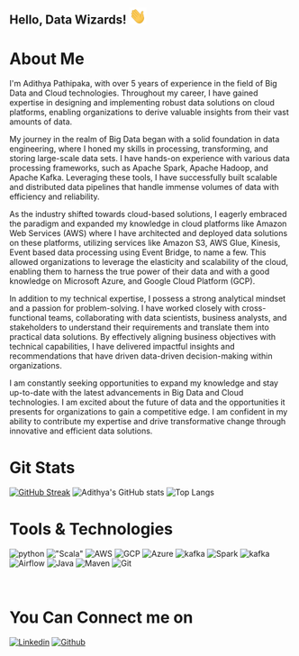 <h2>Hello, Data Wizards! <img src="https://raw.githubusercontent.com/ABSphreak/ABSphreak/master/gifs/Hi.gif" width="30"></h2>
 <p align='center'>


# About Me
I'm Adithya Pathipaka, with over 5 years of experience in the field of Big Data and Cloud technologies. Throughout my career, I have gained expertise in designing and implementing robust data solutions on cloud platforms, enabling organizations to derive valuable insights from their vast amounts of data.

My journey in the realm of Big Data began with a solid foundation in data engineering, where I honed my skills in processing, transforming, and storing large-scale data sets. I have hands-on experience with various data processing frameworks, such as Apache Spark, Apache Hadoop, and Apache Kafka. Leveraging these tools, I have successfully built scalable and distributed data pipelines that handle immense volumes of data with efficiency and reliability.

As the industry shifted towards cloud-based solutions, I eagerly embraced the paradigm and expanded my knowledge in cloud platforms like Amazon Web Services (AWS) where I have architected and deployed data solutions on these platforms, utilizing services like Amazon S3, AWS Glue, Kinesis, Event based data processing using Event Bridge, to name a few. This allowed organizations to leverage the elasticity and scalability of the cloud, enabling them to harness the true power of their data and with a good knowledge on Microsoft Azure, and Google Cloud Platform (GCP).

In addition to my technical expertise, I possess a strong analytical mindset and a passion for problem-solving. I have worked closely with cross-functional teams, collaborating with data scientists, business analysts, and stakeholders to understand their requirements and translate them into practical data solutions. By effectively aligning business objectives with technical capabilities, I have delivered impactful insights and recommendations that have driven data-driven decision-making within organizations.

I am constantly seeking opportunities to expand my knowledge and stay up-to-date with the latest advancements in Big Data and Cloud technologies. I am excited about the future of data and the opportunities it presents for organizations to gain a competitive edge. I am confident in my ability to contribute my expertise and drive transformative change through innovative and efficient data solutions.
<br/>

# Git Stats
[![GitHub Streak](https://streak-stats.demolab.com?user=adithyapathipaka&theme=radical&hide_border=false)](https://git.io/streak-stats)
![Adithya's GitHub stats](https://github-readme-stats.vercel.app/api?username=adithyapathipaka&show_icons=true&theme=radical)
![Top Langs](https://github-readme-stats.vercel.app/api/top-langs/?username=adithyapathipaka&show_icons=true&theme=radical&layout=compact)


# Tools & Technologies

![python](https://img.shields.io/badge/python-3776AB.svg?style=for-the-badge&logo=python&logoColor=white) !["Scala"](https://img.shields.io/badge/Scala-DC322F?style=for-the-badge&logo=scala) ![AWS](https://img.shields.io/badge/AWS-232F3E?style=for-the-badge&logo=amazonaws) ![GCP](https://img.shields.io/badge/GCP-4285F4?style=for-the-badge&logo=googlecloud&logoColor=white) ![Azure](https://img.shields.io/badge/Azure-0078D4?style=for-the-badge&logo=microsoftazure) ![kafka](https://img.shields.io/badge/Kafka-231F20?style=for-the-badge&logo=apachekafka) ![Spark](https://img.shields.io/badge/Spark-E25A1C?style=for-the-badge&logo=apachespark&logoColor=white) ![kafka](https://img.shields.io/badge/Hadoop-66CCFF?style=for-the-badge&logo=apachehadoop&logoColor=black) ![Airflow](https://img.shields.io/badge/Airflow-017CEE?style=for-the-badge&logo=apacheairflow&logoColor=white) ![Java](https://img.shields.io/badge/Java-F80000?style=for-the-badge&logo=oraclejava&logoColor=#F80000) ![Maven](https://img.shields.io/badge/Maven-C71A36?style=for-the-badge&logo=apachemaven&logoColor=white) ![Git](https://img.shields.io/badge/Git-F05032?style=for-the-badge&logo=git&logoColor=white)

<br/>

# You Can Connect me on

[![Linkedin](https://img.shields.io/badge/Linkedin-0A66C2?style=for-the-badge&logo=linkedin)](https://www.linkedin.com/in/adithyapathipaka/)  [![Github](https://img.shields.io/badge/Github-181717?style=for-the-badge&logo=github)](https://github.com/adithyapathipaka)





